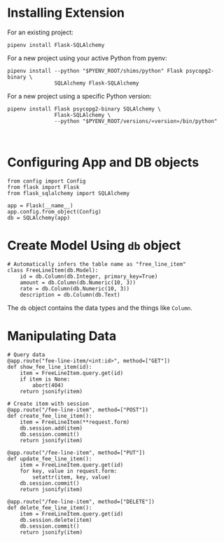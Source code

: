 # Installing Extension

For an existing project:
```
pipenv install Flask-SQLAlchemy
```
For a new project using your active Python from pyenv:
```
pipenv install --python "$PYENV_ROOT/shims/python" Flask psycopg2-binary \
               SQLAlchemy Flask-SQLAlchemy
```
For a new project using a specific Python version:
```
pipenv install Flask psycopg2-binary SQLAlchemy \
               Flask-SQLAlchemy \
               --python "$PYENV_ROOT/versions/«version»/bin/python"
```

<br>

# Configuring App and DB objects

```
from config import Config
from flask import Flask
from flask_sqlalchemy import SQLAlchemy

app = Flask(__name__)
app.config.from_object(Config)
db = SQLAlchemy(app)
```

# Create Model Using `db` object

```
# Automatically infers the table name as "free_line_item"
class FreeLineItem(db.Model):
    id = db.Column(db.Integer, primary_key=True)
    amount = db.Column(db.Numeric(10, 3))
    rate = db.Column(db.Numeric(10, 3))
    description = db.Column(db.Text)
```
The `db` object contains the data types and the things like `Column`.

# Manipulating Data

```
# Query data
@app.route("fee-line-item/<int:id>", method=["GET"])
def show_fee_line_item(id):
    item = FreeLineItem.query.get(id)
    if item is None:
        abort(404)
    return jsonify(item)

# Create item with session
@app.route("/fee-line-item", method=["POST"])
def create_fee_line_item():
    item = FreeLineItem(**request.form)
    db.session.add(item)
    db.session.commit()
    return jsonify(item)

@app.route("/fee-line-item", method=["PUT"])
def update_fee_line_item():
    item = FreeLineItem.query.get(id)
    for key, value in request.form:
        setattr(item, key, value)
    db.session.commit()
    return jsonify(item)

@app.route("/fee-line-item", method=["DELETE"])
def delete_fee_line_item():
    item = FreeLineItem.query.get(id)
    db.session.delete(item)
    db.session.commit()
    return jsonify(item)
```
